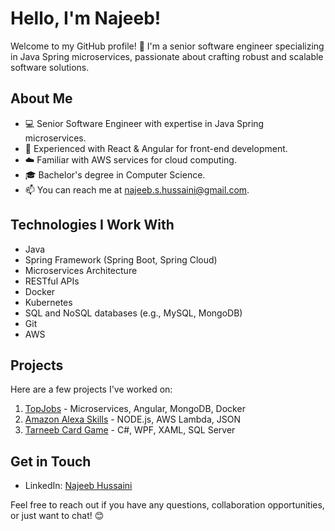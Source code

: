 # Hello, I'm Najeeb!

Welcome to my GitHub profile! 👋 I'm a senior software engineer specializing in Java Spring microservices, passionate about crafting robust and scalable software solutions.

## About Me

- 💻 Senior Software Engineer with expertise in Java Spring microservices.
- 🌱 Experienced with React & Angular for front-end development.
- ☁️ Familiar with AWS services for cloud computing.
- 🎓 Bachelor's degree in Computer Science.
- 📫 You can reach me at [najeeb.s.hussaini@gmail.com](mailto:najeeb.s.hussaini@gmail.com).

## Technologies I Work With

- Java
- Spring Framework (Spring Boot, Spring Cloud)
- Microservices Architecture
- RESTful APIs
- Docker
- Kubernetes
- SQL and NoSQL databases (e.g., MySQL, MongoDB)
- Git
- AWS

## Projects

Here are a few projects I've worked on:

1. [TopJobs](https://github.com/NajeebHussaini1/Job-Portal-Web-Application) - Microservices, Angular, MongoDB, Docker
2. [Amazon Alexa Skills](https://github.com/NajeebHussaini1/Birthday-Alexa-Skill) - NODE.js, AWS Lambda, JSON
3. [Tarneeb Card Game](https://github.com/NajeebHussaini1/Tarneeb-Card-Game) - C#, WPF, XAML, SQL Server

## Get in Touch

- LinkedIn: [Najeeb Hussaini](https://www.linkedin.com/in/najeeb-hussaini/)

Feel free to reach out if you have any questions, collaboration opportunities, or just want to chat! 😊
